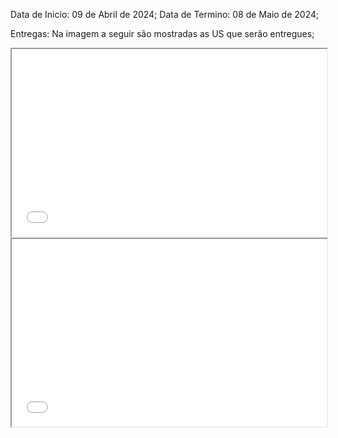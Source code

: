 Data de Inicio:  09 de Abril de 2024;
Data de Termino: 08 de Maio  de 2024;


Entregas: Na imagem a seguir são mostradas as US que serão entregues;










<iframe src="../../assets/release2.png" width="100%" height="300px">
</iframe>
<iframe src="../../assets/release2.1.png" width="100%" height="300px">
</iframe>
